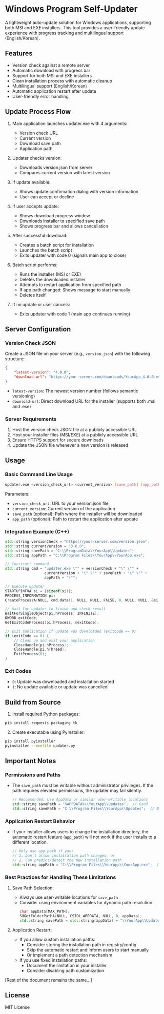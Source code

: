 # Windows Program Self-Updater

A lightweight auto-update solution for Windows applications, supporting both MSI and EXE installers. This tool provides a user-friendly update experience with progress tracking and multilingual support (English/Korean).

## Features

- Version check against a remote server
- Automatic download with progress bar
- Support for both MSI and EXE installers
- Clean installation process with automatic cleanup
- Multilingual support (English/Korean)
- Automatic application restart after update
- User-friendly error handling

## Update Process Flow

1. Main application launches updater.exe with 4 arguments:
   - Version check URL
   - Current version
   - Download save path
   - Application path

2. Updater checks version:
   - Downloads version.json from server
   - Compares current version with latest version

3. If update available:
   - Shows update confirmation dialog with version information
   - User can accept or decline

4. If user accepts update:
   - Shows download progress window
   - Downloads installer to specified save path
   - Shows progress bar and allows cancellation

5. After successful download:
   - Creates a batch script for installation
   - Launches the batch script
   - Exits updater with code 0 (signals main app to close)

6. Batch script performs:
   - Runs the installer (MSI or EXE)
   - Deletes the downloaded installer
   - Attempts to restart application from specified path
   - If app path changed: Shows message to start manually
   - Deletes itself

7. If no update or user cancels:
   - Exits updater with code 1 (main app continues running)

## Server Configuration

### Version Check JSON

Create a JSON file on your server (e.g., `version.json`) with the following structure:

```json
{
    "latest-version": "4.0.0",
    "download-url": "https://your-server.com/downloads/YourApp_4.0.0.msi"
}
```

- `latest-version`: The newest version number (follows semantic versioning)
- `download-url`: Direct download URL for the installer (supports both .msi and .exe)

### Server Requirements

1. Host the version check JSON file at a publicly accessible URL
2. Host your installer files (MSI/EXE) at a publicly accessible URL
3. Ensure HTTPS support for secure downloads
4. Update the JSON file whenever a new version is released

## Usage

### Basic Command Line Usage

```bash
updater.exe <version_check_url> <current_version> [save_path] [app_path]
```

Parameters:
- `version_check_url`: URL to your version.json file
- `current_version`: Current version of the application
- `save_path` (optional): Path where the installer will be downloaded
- `app_path` (optional): Path to restart the application after update

### Integration Example (C++)

```cpp
std::string versionCheck = "https://your-server.com/version.json";
std::string currentVersion = "3.0.0";
std::string savePath = "C:\\ProgramData\\YourApp\\Updates";
std::string appPath = "C:\\Program Files\\YourApp\\YourApp.exe";

// Construct command
std::string cmd = "updater.exe \"" + versionCheck + "\" \"" + 
                  currentVersion + "\" \"" + savePath + "\" \"" + 
                  appPath + "\"";

// Execute updater
STARTUPINFOA si = {sizeof(si)};
PROCESS_INFORMATION pi;
CreateProcessA(NULL, cmd.data(), NULL, NULL, FALSE, 0, NULL, NULL, &si, &pi);

// Wait for updater to finish and check result
WaitForSingleObject(pi.hProcess, INFINITE);
DWORD exitCode;
GetExitCodeProcess(pi.hProcess, &exitCode);

// Exit application if update was downloaded (exitCode == 0)
if (exitCode == 0) {
    // Clean up and exit your application
    CloseHandle(pi.hProcess);
    CloseHandle(pi.hThread);
    ExitProcess(0);
}
```

### Exit Codes

- `0`: Update was downloaded and installation started
- `1`: No update available or update was cancelled

## Build from Source

1. Install required Python packages:
```bash
pip install requests packaging tk
```

2. Create executable using PyInstaller:
```bash
pip install pyinstaller
pyinstaller --onefile updater.py
```

## Important Notes

### Permissions and Paths

- The `save_path` must be writable without administrator privileges. If the path requires elevated permissions, the updater may fail silently.
  ```cpp
  // Recommended: Use AppData or similar user-writable locations
  std::string savePath = "%APPDATA%\\YourApp\\Updates";  // Good
  std::string savePath = "C:\\Program Files\\YourApp\\Updates";  // Bad (requires admin rights)
  ```

### Application Restart Behavior

- If your installer allows users to change the installation directory, the automatic restart feature (`app_path`) will not work if the user installs to a different location.
  ```cpp
  // Only use app_path if you:
  // 1. Don't allow installation path changes, or
  // 2. Can predict/detect the new installation path
  std::string appPath = "C:\\Program Files\\YourApp\\YourApp.exe";  // May fail if user changes install location
  ```

### Best Practices for Handling These Limitations

1. Save Path Selection:
   - Always use user-writable locations for `save_path`
   - Consider using environment variables for dynamic path resolution:
     ```cpp
     char appData[MAX_PATH];
     SHGetFolderPathA(NULL, CSIDL_APPDATA, NULL, 0, appData);
     std::string savePath = std::string(appData) + "\\YourApp\\Updates";
     ```

2. Application Restart:
   - If you allow custom installation paths:
     - Consider storing the installation path in registry/config
     - Skip the automatic restart and inform users to start manually
     - Or implement a path detection mechanism
   - If you use fixed installation paths:
     - Document the limitation in your installer
     - Consider disabling path customization

[Rest of the document remains the same...]

## License

MIT License
